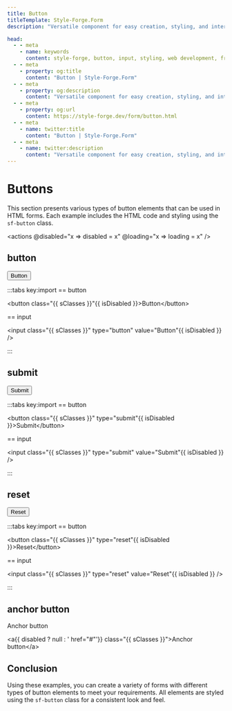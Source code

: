 ```yaml
---
title: Button
titleTemplate: Style-Forge.Form
description: "Versatile component for easy creation, styling, and interaction handling of buttons in web apps."

head:
  - - meta
    - name: keywords
      content: style-forge, button, input, styling, web development, frontend, button elements, button styles, responsive
  - - meta
    - property: og:title
      content: "Button | Style-Forge.Form"
  - - meta
    - property: og:description
      content: "Versatile component for easy creation, styling, and interaction handling of buttons in web apps."
  - - meta
    - property: og:url
      content: https://style-forge.dev/form/button.html
  - - meta
    - name: twitter:title
      content: "Button | Style-Forge.Form"
  - - meta
    - name: twitter:description
      content: "Versatile component for easy creation, styling, and interaction handling of buttons in web apps."
---
```


# Buttons

This section presents various types of button elements that can be used in HTML forms. Each example includes the HTML code and styling using the `sf-button` class.

<actions @disabled="x => disabled = x" @loading="x => loading = x" />

## button

<button :class="['sf-button', { 'sf-loading': loading }]" :disabled="disabled">Button</button>

:::tabs key:import
== button

<highlight lang="html">
&lt;button class="{{ sClasses }}"{{ isDisabled }}&gt;Button&lt;/button&gt;
</highlight>

== input

<highlight lang="html">
&lt;input class="{{ sClasses }}" type="button" value="Button"{{ isDisabled }} /&gt;
</highlight>

:::

## submit

<button :class="['sf-button', { 'sf-loading': loading }]" :disabled="disabled" type="submit">Submit</button>

:::tabs key:import
== button

<highlight lang="html">
&lt;button class="{{ sClasses }}" type="submit"{{ isDisabled }}&gt;Submit&lt;/button&gt;
</highlight>

== input

<highlight lang="html">
&lt;input class="{{ sClasses }}" type="submit" value="Submit"{{ isDisabled }} /&gt;
</highlight>

:::

## reset

<button :class="['sf-button', { 'sf-loading': loading }]" :disabled="disabled" type="reset">Reset</button>

:::tabs key:import
== button

<highlight lang="html">
&lt;button class="{{ sClasses }}" type="reset"{{ isDisabled }}&gt;Reset&lt;/button&gt;
</highlight>

== input

<highlight lang="html">
&lt;input class="{{ sClasses }}" type="reset" value="Reset"{{ isDisabled }} /&gt;
</highlight>

:::

## anchor button

<a :href="disabled ? null : '#'" :class="['sf-button', { 'sf-loading': loading }]">Anchor button</a>

<highlight lang="html">
&lt;a{{ disabled ? null : ' href="#"'}} class="{{ sClasses }}"&gt;Anchor button&lt;/a&gt;
</highlight>

## Conclusion

Using these examples, you can create a variety of forms with different types of button elements to meet your requirements. All elements are styled using the `sf-button` class for a consistent look and feel.

<script setup>
import { ref, computed } from 'vue';

import 'style-forge.form/src/var.css';

import 'style-forge.form/src/loading.css';
import 'style-forge.form/src/checkbox-radio.css';

import 'style-forge.form/src/button.css';

const loading = ref(false);
const disabled = ref(false);

const isLoading = computed(() => loading.value ? 'sf-loading' : null);
const isDisabled = computed(() => disabled.value ? ' disabled' : null);

const sClasses = computed(() => {
  return ['sf-button', isLoading.value].filter(x => x).join(' ')
});
</script>
